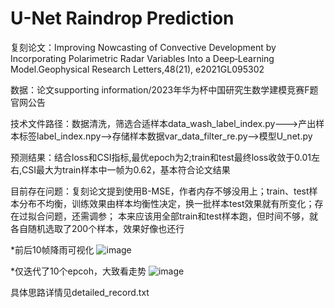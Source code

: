 # U-Net Raindrop Prediction
复刻论文：Improving Nowcasting of Convective Development by Incorporating Polarimetric Radar Variables Into a Deep‐Learning Model.Geophysical Research Letters,48(21), e2021GL095302

数据：论文supporting information/2023年华为杯中国研究生数学建模竞赛F题官网公告

技术文件路径：数据清洗，筛选合适样本data_wash_label_index.py--->产出样本标签label_index.npy-->存储样本数据var_data_filter_re.py-->模型U_net.py

预测结果：结合loss和CSI指标,最优epoch为2;train和test最终loss收敛于0.01左右,CSI最大为train样本中一帧为0.62，基本符合论文结果

目前存在问题：复刻论文提到使用B-MSE，作者内存不够没用上；train、test样本分布不均衡，训练效果由样本均衡性决定，换一批样本test效果就有所变化；存在过拟合问题，还需调参；
本来应该用全部train和test样本跑，但时间不够，就各自随机选取了200个样本，效果好像也还行

*前后10帧降雨可视化
![image](https://github.com/lucyqiao123/U-Net-Raindrop-Prediction/blob/main/epoch2_prediction.jpg)

*仅迭代了10个epcoh，大致看走势
![image](https://github.com/lucyqiao123/U-Net-Raindrop-Prediction/blob/main/visdom_picture.jpg)

具体思路详情见detailed_record.txt
